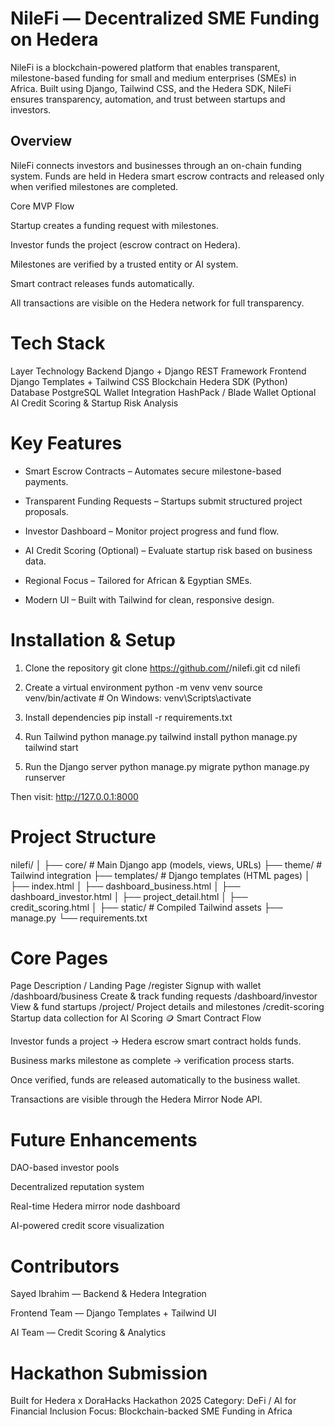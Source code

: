 # NileFi — Decentralized SME Funding on Hedera

NileFi is a blockchain-powered platform that enables transparent, milestone-based funding for small and medium enterprises (SMEs) in Africa.
Built using Django, Tailwind CSS, and the Hedera SDK, NileFi ensures transparency, automation, and trust between startups and investors.

## Overview

NileFi connects investors and businesses through an on-chain funding system.
Funds are held in Hedera smart escrow contracts and released only when verified milestones are completed.

Core MVP Flow

Startup creates a funding request with milestones.

Investor funds the project (escrow contract on Hedera).

Milestones are verified by a trusted entity or AI system.

Smart contract releases funds automatically.

All transactions are visible on the Hedera network for full transparency.

# Tech Stack
Layer	Technology
Backend	Django + Django REST Framework
Frontend	Django Templates + Tailwind CSS
Blockchain	Hedera SDK (Python)
Database	PostgreSQL
Wallet Integration	HashPack / Blade Wallet
Optional AI	Credit Scoring & Startup Risk Analysis
# Key Features

- Smart Escrow Contracts – Automates secure milestone-based payments.

- Transparent Funding Requests – Startups submit structured project proposals.

- Investor Dashboard – Monitor project progress and fund flow.

- AI Credit Scoring (Optional) – Evaluate startup risk based on business data.

- Regional Focus – Tailored for African & Egyptian SMEs.

- Modern UI – Built with Tailwind for clean, responsive design.

# Installation & Setup
1. Clone the repository
git clone https://github.com/<your-username>/nilefi.git
cd nilefi

2. Create a virtual environment
python -m venv venv
source venv/bin/activate  # On Windows: venv\Scripts\activate

3. Install dependencies
pip install -r requirements.txt

4. Run Tailwind
python manage.py tailwind install
python manage.py tailwind start

5. Run the Django server
python manage.py migrate
python manage.py runserver


Then visit: http://127.0.0.1:8000

# Project Structure
nilefi/
│
├── core/                # Main Django app (models, views, URLs)
├── theme/               # Tailwind integration
├── templates/           # Django templates (HTML pages)
│   ├── index.html
│   ├── dashboard_business.html
│   ├── dashboard_investor.html
│   ├── project_detail.html
│   ├── credit_scoring.html
│
├── static/              # Compiled Tailwind assets
├── manage.py
└── requirements.txt

# Core Pages
Page	Description
/	Landing Page
/register	Signup with wallet
/dashboard/business	Create & track funding requests
/dashboard/investor	View & fund startups
/project/<id>	Project details and milestones
/credit-scoring	Startup data collection for AI Scoring
🪙 Smart Contract Flow

Investor funds a project → Hedera escrow smart contract holds funds.

Business marks milestone as complete → verification process starts.

Once verified, funds are released automatically to the business wallet.

Transactions are visible through the Hedera Mirror Node API.

# Future Enhancements

DAO-based investor pools

Decentralized reputation system

Real-time Hedera mirror node dashboard

AI-powered credit score visualization

# Contributors

Sayed Ibrahim — Backend & Hedera Integration

Frontend Team — Django Templates + Tailwind UI

AI Team — Credit Scoring & Analytics

# Hackathon Submission

Built for Hedera x DoraHacks Hackathon 2025
Category: DeFi / AI for Financial Inclusion
Focus: Blockchain-backed SME Funding in Africa
